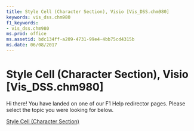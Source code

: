```yaml
---
title: Style Cell (Character Section), Visio [Vis_DSS.chm980]
keywords: vis_dss.chm980
f1_keywords:
- vis_dss.chm980
ms.prod: office
ms.assetid: bdc134ff-a209-4731-99e4-4bb75cd4315b
ms.date: 06/08/2017
---
```



# Style Cell (Character Section), Visio [Vis_DSS.chm980]

Hi there! You have landed on one of our F1 Help redirector pages. Please select the topic you were looking for below.

[Style Cell (Character Section)](http://msdn.microsoft.com/library/4372f1e1-f0a9-2f63-ff79-58f2afdceed5%28Office.15%29.aspx)

